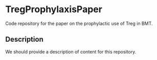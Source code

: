 # TregProphylaxisPaper

Code repository for the paper on the prophylactic use of Treg in BMT.


## Description 
We should provide a description of content for this repository.
